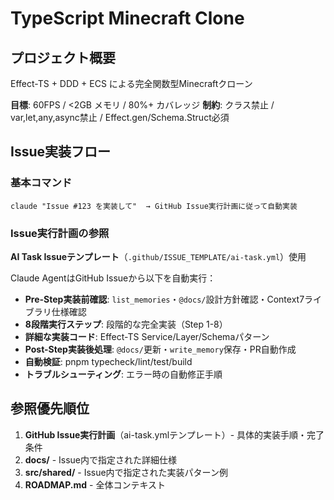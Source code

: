 # TypeScript Minecraft Clone
## プロジェクト概要

Effect-TS + DDD + ECS による完全関数型Minecraftクローン

**目標**: 60FPS / <2GB メモリ / 80%+ カバレッジ
**制約**: クラス禁止 / var,let,any,async禁止 / Effect.gen/Schema.Struct必須

## Issue実装フロー
### 基本コマンド
```
claude "Issue #123 を実装して"  → GitHub Issue実行計画に従って自動実装
```

### Issue実行計画の参照

**AI Task Issueテンプレート**（`.github/ISSUE_TEMPLATE/ai-task.yml`）使用

Claude AgentはGitHub Issueから以下を自動実行：
- **Pre-Step実装前確認**: `list_memories`・`@docs/`設計方針確認・Context7ライブラリ仕様確認
- **8段階実行ステップ**: 段階的な完全実装（Step 1-8）
- **詳細な実装コード**: Effect-TS Service/Layer/Schemaパターン
- **Post-Step実装後処理**: `@docs/`更新・`write_memory`保存・PR自動作成
- **自動検証**: pnpm typecheck/lint/test/build
- **トラブルシューティング**: エラー時の自動修正手順

## 参照優先順位

1. **GitHub Issue実行計画**（ai-task.ymlテンプレート）- 具体的実装手順・完了条件
2. **docs/** - Issue内で指定された詳細仕様
3. **src/shared/** - Issue内で指定された実装パターン例
4. **ROADMAP.md** - 全体コンテキスト
